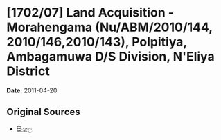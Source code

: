 # [1702/07] Land Acquisition - Morahengama (Nu/ABM/2010/144, 2010/146,2010/143), Polpitiya, Ambagamuwa D/S Division, N'Eliya District

**Date:** 2011-04-20

## Original Sources

- [සිංහල](https://documents.gov.lk/view/extra-gazettes/2011/4/1702-07_S.pdf)
